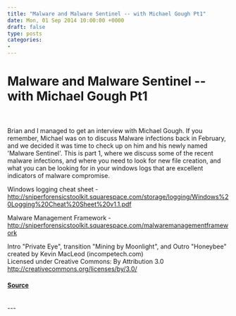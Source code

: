 ```yaml
---
title: "Malware and Malware Sentinel -- with Michael Gough Pt1"
date: Mon, 01 Sep 2014 10:00:00 +0000
draft: false
type: posts
categories: 
- 
---
```

# Malware and Malware Sentinel -- with Michael Gough Pt1

<br/>

<br/>
Brian and I managed to get an interview with Michael Gough. If you remember, Michael was on to discuss Malware infections back in February, and we decided it was time to check up on him and his newly named 'Malware Sentinel'. This is part 1, where we discuss some of the recent malware infections, and where you need to look for new file creation, and what you can be looking for in your windows logs that are excellent indicators of malware compromise.

Windows logging cheat sheet - http://sniperforensicstoolkit.squarespace.com/storage/logging/Windows%20Logging%20Cheat%20Sheet%20v1.1.pdf

Malware Management Framework - http://sniperforensicstoolkit.squarespace.com/malwaremanagementframework

Intro "Private Eye", transition "Mining by Moonlight", and Outro "Honeybee" created by Kevin MacLeod (incompetech.com)   
Licensed under Creative Commons: By Attribution 3.0  
http://creativecommons.org/licenses/by/3.0/

#### [Source](http://brakeingsecurity.com/malware-and-malware-sentinel-with-michael-gough-pt1)

<br/>
---
